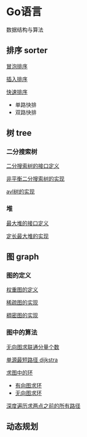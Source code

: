 # Go语言

数据结构与算法

## 排序 sorter

[冒泡排序](pkg/sorter/bubble)

[插入排序](pkg/sorter/insert)

[快速排序](pkg/sorter/quick)

- 单路快排
- 双路快排

## 树 tree

### 二分搜索树

[二分搜索树的接口定义](pkg/tree/bst/basic.go)

[非平衡二分搜索树的实现](pkg/tree/bst/unbalanced)

[avl树的实现](pkg/tree/bst/avl)

### 堆

[最大堆的接口定义](pkg/tree/maxheap/basic.go)

[定长最大堆的实现](pkg/tree/maxheap/fixedlength/impl.go)

## 图 graph

### 图的定义

[权重图的定义](pkg/graph/definition.go)

[稀疏图的实现](pkg/graph/sparse/graph.go)

[稠密图的实现](pkg/graph/dense/graph.go)

### 图中的算法

[无向图求联通分量个数](pkg/graph/algo/components/components.go)

[单源最短路径 dijkstra](pkg/graph/algo/dijkstra/dijkstra.go)

[求图中的环](pkg/graph/algo/ring)

- [有向图求环](pkg/graph/algo/ring/directed.go)
- [无向图求环](pkg/graph/algo/ring/undirected.go)

[深度遍历求两点之前的所有路径](pkg/graph/algo/dfs/dfs.go)

## 动态规划